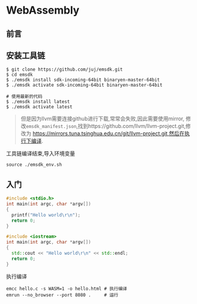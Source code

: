 # WebAssembly


## 前言

## 安装工具链

```shell
$ git clone https://github.com/juj/emsdk.git
$ cd emsdk
$ ./emsdk install sdk-incoming-64bit binaryen-master-64bit
$ ./emsdk activate sdk-incoming-64bit binaryen-master-64bit

# 使用最新的代码
$ ./emsdk install latest
$ ./emsdk activate latest
```

> 但是因为llvm需要连接github进行下载,常常会失败,因此需要使用mirror,
> 修改`emsdk_manifest.json`,找到https://github.com/llvm/llvm-project.git,修改为
> https://mirrors.tuna.tsinghua.edu.cn/git/llvm-project.git,然后在执行下编译.


工具链编译结束,导入环境变量
```shell
source ./emsdk_env.sh
```

## 入门

```c
#include <stdio.h>
int main(int argc, char *argv[])
{
  printf("Hello world\r\n");
  return 0;
}
```

```c++
#include <iostream>
int main(int argc, char *argv[])
{
  std::cout << "Hello world\r\n" << std::endl;
  return 0;
}
```

执行编译

```shell
emcc hello.c -s WASM=1 -o hello.html # 执行编译
emrun --no_browser --port 8080 .     # 运行
```



